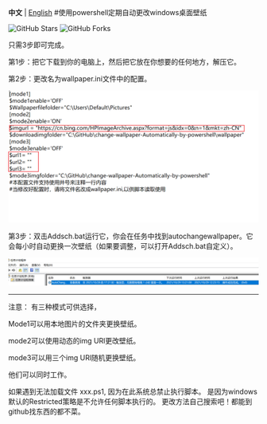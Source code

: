 **中文** | [English](https://github.com/maytom2016/change-wallpaper-Automatically-by-powershell/blob/main/README.md)
#使用powershell定期自动更改windows桌面壁纸

![GitHub Stars](https://img.shields.io/github/stars/maytom2016/change-wallpaper-Automatically-by-powershell.svg?style=flat-square&label=Stars&logo=github)
![GitHub Forks](https://img.shields.io/github/forks/maytom2016/change-wallpaper-Automatically-by-powershell.svg?style=flat-square&label=Forks&logo=github)

只需3步即可完成。

第1步：把它下载到你的电脑上，然后把它放在你想要的任何地方，解压它。

第2步：更改名为wallpaper.ini文件中的配置。

![Image text](https://github.com/maytom2016/change-wallpaper-Automatically-by-powershell/blob/main/step2.png)

第3步：双击Addsch.bat运行它，你会在任务中找到autochangewallpaper。它会每小时自动更换一次壁纸（如果要调整，可以打开Addsch.bat自定义）。

![Image text](https://github.com/maytom2016/change-wallpaper-Automatically-by-powershell/blob/main/step3-0.png)

---

注意：
有三种模式可供选择，

Mode1可以用本地图片的文件夹更换壁纸。

mode2可以使用动态的img URl更改壁纸。

mode3可以用三个img URl随机更换壁纸。

他们可以同时工作。

如果遇到无法加载文件 xxx.ps1, 因为在此系统总禁止执行脚本。
是因为windows默认的Restricted策略是不允许任何脚本执行的。
更改方法自己搜索吧！都能到github找东西的都不菜。
